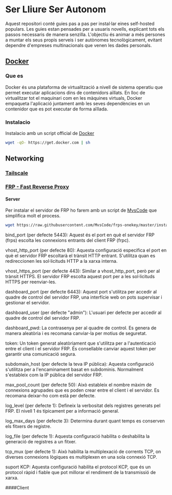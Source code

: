 
# Ser Lliure Ser Autonom
Aquest repositori conté guies pas a pas per instal·lar eines self-hosted populars. Les guies estan pensades per a usuaris novells, explicant tots els passos necessaris de manera senzilla. L'objectiu és animar a més persones a muntar els seus propis serveis i ser autònomes tecnològicament, evitant dependre d'empreses multinacionals que venen les dades personals.

## [Docker](https://github.com/docker)
### Que es
Docker és una plataforma de virtualització a nivell de sistema operatiu que permet executar aplicacions dins de contenidors aïllats. En lloc de virtualitzar tot el maquinari com en les màquines virtuals, Docker empaqueta l'aplicació juntament amb les seves dependències en un contenidor que es pot executar de forma aïllada.

### Instalacio
Instalacio amb un script official de [Docker](https://github.com/docker/docker-install)

```bash
wget -qO- https://get.docker.com | sh
```

## Networking
### [Tailscale](https://tailscale.com/)

### [FRP - Fast Reverse Proxy](https://github.com/fatedier/frp)
#### Server
Per instalar el servidor de FRP ho farem amb un script de [MvsCode](https://github.com/MvsCode) que simplifica molt el process.
```bash
wget https://raw.githubusercontent.com/MvsCode/frps-onekey/master/install-frps.sh -O ./install-frps.sh && chmod 700 ./install-frps.sh && ./install-frps.sh install
```
bind_port (per defecte 5443): Aquest és el port en què el servidor FRP (frps) escolta les connexions entrants del client FRP (frpc).

vhost_http_port (per defecte 80): Aquesta configuració especifica el port en què el servidor FRP escoltarà el trànsit HTTP entrant. S'utilitza quan es redireccionen les sol·licituds HTTP a la xarxa interna.

vhost_https_port (per defecte 443): Similar a vhost_http_port, però per al trànsit HTTPS. El servidor FRP escolta aquest port per a les sol·licituds HTTPS per reenviar-les.

dashboard_port (per defecte 6443): Aquest port s'utilitza per accedir al quadre de control del servidor FRP, una interfície web on pots supervisar i gestionar el servidor.

dashboard_user (per defecte "admin"): L'usuari per defecte per accedir al quadre de control del servidor FRP.

dashboard_pwd: La contrasenya per al quadre de control. Es genera de manera aleatòria i es recomana canviar-la per motius de seguretat.

token: Un token generat aleatòriament que s'utilitza per a l'autenticació entre el client i el servidor FRP. És consellable canviar aquest token per garantir una comunicació segura.

subdomain_host (per defecte la teva IP pública): Aquesta configuració s'utilitza per a l'encaminament basat en subdominis. Normalment s'estableix com la IP pública del servidor FRP.

max_pool_count (per defecte 50): Això estableix el nombre màxim de connexions agrupades que es poden crear entre el client i el servidor. Es recomana deixar-ho com està per defecte.

log_level (per defecte 1): Defineix la verbositat dels registres generats pel FRP. El nivell 1 és típicament per a informació general.

log_max_days (per defecte 3): Determina durant quant temps es conserven els fitxers de registre.

log_file (per defecte 1): Aquesta configuració habilita o deshabilita la generació de registres a un fitxer.

tcp_mux (per defecte 1): Això habilita la multiplexació de corrents TCP, on diverses connexions lògiques es multiplexen en una sola connexió TCP.

suport KCP: Aquesta configuració habilita el protocol KCP, que és un protocol ràpid i fiable que pot millorar el rendiment de la transmissió de xarxa.

####Client

